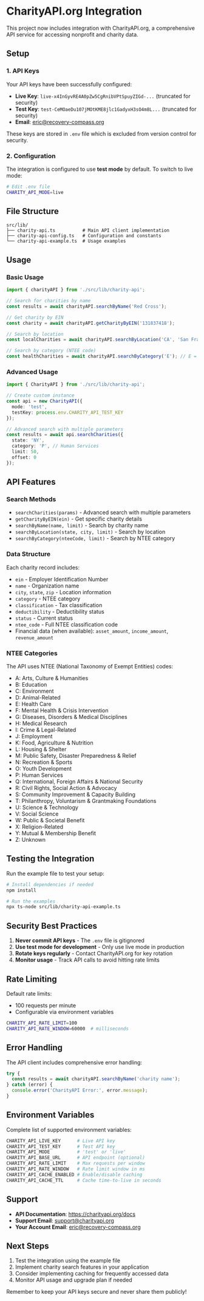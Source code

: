 # CharityAPI.org Integration

This project now includes integration with CharityAPI.org, a comprehensive API service for accessing nonprofit and charity data.

## Setup

### 1. API Keys

Your API keys have been successfully configured:
- **Live Key**: `live-x4InGyvRE4A0pZw5CgRnibVPtSpuyZIGd-...` (truncated for security)
- **Test Key**: `test-CeMOaeDu107jMOtKME8jlc1GadyxH3sO4m8L...` (truncated for security)
- **Email**: eric@recovery-compass.org

These keys are stored in `.env` file which is excluded from version control for security.

### 2. Configuration

The integration is configured to use **test mode** by default. To switch to live mode:

```bash
# Edit .env file
CHARITY_API_MODE=live
```

## File Structure

```
src/lib/
├── charity-api.ts          # Main API client implementation
├── charity-api-config.ts   # Configuration and constants
└── charity-api-example.ts  # Usage examples
```

## Usage

### Basic Usage

```typescript
import { charityAPI } from './src/lib/charity-api';

// Search for charities by name
const results = await charityAPI.searchByName('Red Cross');

// Get charity by EIN
const charity = await charityAPI.getCharityByEIN('131837418');

// Search by location
const localCharities = await charityAPI.searchByLocation('CA', 'San Francisco');

// Search by category (NTEE code)
const healthCharities = await charityAPI.searchByCategory('E'); // E = Health Care
```

### Advanced Usage

```typescript
import { CharityAPI } from './src/lib/charity-api';

// Create custom instance
const api = new CharityAPI({
  mode: 'test',
  testKey: process.env.CHARITY_API_TEST_KEY
});

// Advanced search with multiple parameters
const results = await api.searchCharities({
  state: 'NY',
  category: 'P', // Human Services
  limit: 50,
  offset: 0
});
```

## API Features

### Search Methods
- `searchCharities(params)` - Advanced search with multiple parameters
- `getCharityByEIN(ein)` - Get specific charity details
- `searchByName(name, limit)` - Search by charity name
- `searchByLocation(state, city, limit)` - Search by location
- `searchByCategory(nteeCode, limit)` - Search by NTEE category

### Data Structure

Each charity record includes:
- `ein` - Employer Identification Number
- `name` - Organization name
- `city`, `state`, `zip` - Location information
- `category` - NTEE category
- `classification` - Tax classification
- `deductibility` - Deductibility status
- `status` - Current status
- `ntee_code` - Full NTEE classification code
- Financial data (when available): `asset_amount`, `income_amount`, `revenue_amount`

### NTEE Categories

The API uses NTEE (National Taxonomy of Exempt Entities) codes:

- A: Arts, Culture & Humanities
- B: Education
- C: Environment
- D: Animal-Related
- E: Health Care
- F: Mental Health & Crisis Intervention
- G: Diseases, Disorders & Medical Disciplines
- H: Medical Research
- I: Crime & Legal-Related
- J: Employment
- K: Food, Agriculture & Nutrition
- L: Housing & Shelter
- M: Public Safety, Disaster Preparedness & Relief
- N: Recreation & Sports
- O: Youth Development
- P: Human Services
- Q: International, Foreign Affairs & National Security
- R: Civil Rights, Social Action & Advocacy
- S: Community Improvement & Capacity Building
- T: Philanthropy, Voluntarism & Grantmaking Foundations
- U: Science & Technology
- V: Social Science
- W: Public & Societal Benefit
- X: Religion-Related
- Y: Mutual & Membership Benefit
- Z: Unknown

## Testing the Integration

Run the example file to test your setup:

```bash
# Install dependencies if needed
npm install

# Run the examples
npx ts-node src/lib/charity-api-example.ts
```

## Security Best Practices

1. **Never commit API keys** - The `.env` file is gitignored
2. **Use test mode for development** - Only use live mode in production
3. **Rotate keys regularly** - Contact CharityAPI.org for key rotation
4. **Monitor usage** - Track API calls to avoid hitting rate limits

## Rate Limiting

Default rate limits:
- 100 requests per minute
- Configurable via environment variables

```bash
CHARITY_API_RATE_LIMIT=100
CHARITY_API_RATE_WINDOW=60000  # milliseconds
```

## Error Handling

The API client includes comprehensive error handling:

```typescript
try {
  const results = await charityAPI.searchByName('charity name');
} catch (error) {
  console.error('CharityAPI Error:', error.message);
}
```

## Environment Variables

Complete list of supported environment variables:

```bash
CHARITY_API_LIVE_KEY      # Live API key
CHARITY_API_TEST_KEY      # Test API key
CHARITY_API_MODE          # 'test' or 'live'
CHARITY_API_BASE_URL      # API endpoint (optional)
CHARITY_API_RATE_LIMIT    # Max requests per window
CHARITY_API_RATE_WINDOW   # Rate limit window in ms
CHARITY_API_CACHE_ENABLED # Enable/disable caching
CHARITY_API_CACHE_TTL     # Cache time-to-live in seconds
```

## Support

- **API Documentation**: https://charityapi.org/docs
- **Support Email**: support@charityapi.org
- **Your Account Email**: eric@recovery-compass.org

## Next Steps

1. Test the integration using the example file
2. Implement charity search features in your application
3. Consider implementing caching for frequently accessed data
4. Monitor API usage and upgrade plan if needed

Remember to keep your API keys secure and never share them publicly!
